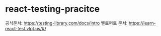 # react-testing-pracitce
공식문서: https://testing-library.com/docs/intro
벨로퍼트 문서: https://learn-react-test.vlpt.us/#/
